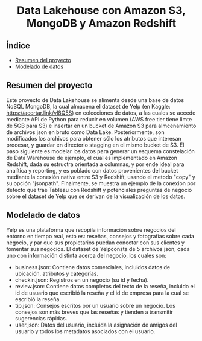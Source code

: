 <h1 align="center"> Data Lakehouse con Amazon S3, MongoDB y Amazon Redshift </h1>

## Índice

- [Resumen del proyecto](#Resumen-del-proyecto)
- [Modelado de datos](#Modelado-de-datos)

## Resumen del proyecto
Este proyecto de Data Lakehouse se alimenta desde una base de datos NoSQL MongoDB, la cual almacena el dataset de Yelp
(en Kaggle: https://acortar.link/vl8Q5S) en colecciones de datos, a las cuales se accede mediante API de Python para
reducir en volumen (AWS free tier tiene limte de 5GB para S3) e insertar en un bucket de Amazon S3 para almcenamiento de archivos json en bruto
como Data Lake. Posteriormente, son modificados los archivos para obtener sólo los atributos que interesan procesar, y guardar
en directorio stagging en el mismo bucket de S3. El paso siguiente es modelar los datos para generar un esquema constelación
de Data Warehouse de ejemplo, el cual es implementado en Amazon Redshift, dada su estructra orientada a columnas,
y por ende ideal para analítica y reporting, y es poblado con datos provenientes del bucket mediante la conexión nativa entre S3 y
Redshift, usando el metodo "copy" y su opción "jsonpath". Finalmente, se muestra un ejemplo de la conexion por defecto que trae
Tableau con Redshift y potenciales preguntas de negocio sobre el dataset de Yelp que se derivan de la visualización de los datos.

## Modelado de datos
Yelp es una plataforma que recopila información sobre negocios del entorno en tiempo real, esto es: reseñas, consejos y fotografías sobre cada negocio, y
par que sus propietarios puedan conectar con sus clientes y fomentar sus negocios. El dataset de Yelpconsta de 5 archivos json, cada uno con información
distinta acerca del negocio, los cuales son:

-  business.json: Contiene datos comerciales, incluidos datos de ubicación, atributos y categorías.
-  checkin.json: Registros en un negocio (su id y fecha).
-  review.json: Contiene datos completos del texto de la reseña, incluido el id de usuario que escribió la reseña y el id de empresa para la cual se escribió la reseña.
-  tip.json: Consejos escritos por un usuario sobre un negocio. Los consejos son más breves que las reseñas y tienden a transmitir sugerencias rápidas.
-  user.json:	Datos del usuario, incluida la asignación de amigos del usuario y todos los metadatos asociados con el usuario.



